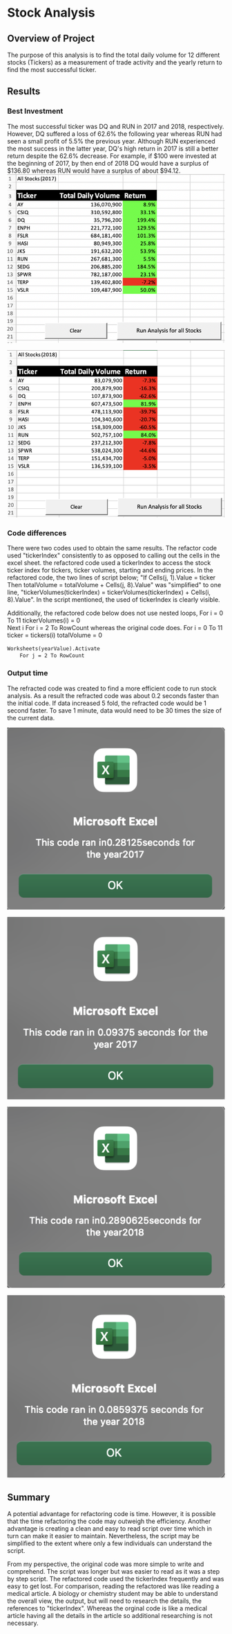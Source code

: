 # Stock Analysis

## Overview of Project
The purpose of this analysis is to find the total daily volume for 12 different stocks (Tickers) as a measurement of trade activity and the yearly return to find the most successful ticker.

## Results

### Best Investment
The most successful ticker was DQ and RUN in 2017 and 2018, respectively. However, DQ suffered a loss of 62.6% the following year whereas RUN had seen a small profit of 5.5% the previous year. Although RUN experienced the most success in the latter year, DQ's high return in 2017 is still a better return despite the 62.6% decrease. For example, if $100 were invested at the beginning of 2017, by then end of 2018 DQ would have a surplus of $136.80 whereas RUN would have a surplus of about $94.12.
![Alt text](https://github.com/ftercero/stock-analysis/blob/main/2017%20Ticker%20Results.png?raw=true "2017 Ticker Results")

![Alt text](https://github.com/ftercero/stock-analysis/blob/main/2018%20Ticker%20Results.png?raw=true "2018 Ticker Results")


### Code differences
There were two codes used to obtain the same results. The refactor code used "tickerIndex" consistently to as opposed to calling out the cells in the excel sheet. the refactored code used a tickerIndex to access the stock ticker index for tickers, ticker volumes, starting and ending prices. In the refactored code, the two lines of script below;
"If Cells(j, 1).Value = ticker Then
   totalVolume = totalVolume + Cells(j, 8).Value"
was "simplified" to one line, "tickerVolumes(tickerIndex) = tickerVolumes(tickerIndex) + Cells(i, 8).Value". In the script mentioned, the used of tickerIndex is clearly visible.

Additionally, the refactored code below does not use nested loops, 
    For i = 0 To 11
        tickerVolumes(i) = 0  
    Next i
    For i = 2 To RowCount
whereas the original code does.
 For i = 0 To 11
    ticker = tickers(i)
    totalVolume = 0
    
    Worksheets(yearValue).Activate
        For j = 2 To RowCount

### Output time
The refracted code was created to find a more efficient code to run stock analysis. As a result the refracted code was about 0.2 seconds faster than the initial code. If data increased 5 fold, the refracted code would be 1 second faster. To save 1 minute, data would need to be 30 times the size of the current data.

![Alt text](https://github.com/ftercero/stock-analysis/blob/main/2017_Original..png?raw=true "2017 Original Execution Time")

![Alt text](https://github.com/ftercero/stock-analysis/blob/main/2017_Refactored..png?raw=true "2017 Refactored Execution Time")


![Alt text](https://github.com/ftercero/stock-analysis/blob/main/2018_Original..png?raw=true "2018 Original Execution Time")

![Alt text](https://github.com/ftercero/stock-analysis/blob/main/2018_Refactored..png?raw=true "2018 Refactored Execution Time")


## Summary
A potential advantage for refactoring code is time. However, it is possible that the time refactoring the code may outweigh the efficiency. Another advantage is creating a clean and easy to read script over time which in turn can make it easier to maintain. Nevertheless, the script may be simplified to the extent where only a few individuals can understand the script.

From my perspective, the original code was more simple to write and comprehend. The script was longer but was easier to read as it was a step by step script. The refactored code used the tickerIndex frequently and was easy to get lost. For comparison, reading the refactored was like reading a medical article. A biology or chemistry student may be able to understand the overall view, the output, but will need to research the details, the references to "tickerIndex". Whereas the orginal code is like a medical article having all the details in the article so additional researching is not necessary.


